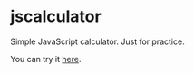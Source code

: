 # jscalculator
Simple JavaScript calculator. Just for practice.

You can try it [here](https://203.jp/uploads/github/jscalculator/).
